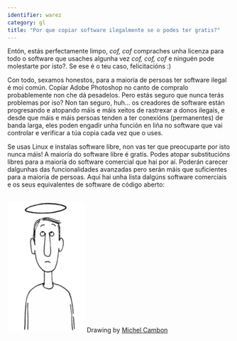 ```yaml
---
identifier: warez
category: gl
title: "Por que copiar software ilegalmente se o podes ter gratis?"
---
```


Entón, estás perfectamente limpo, *cof, cof* compraches unha licenza para todo o software que usaches algunha vez *cof, cof, cof* e ninguén pode molestarte por isto?. Se ese é o teu caso, felicitacións :)

Con todo, sexamos honestos, para a maioría de persoas ter software ilegal é moi común. Copiar Adobe Photoshop no canto de compralo probablemente non che dá pesadelos. Pero estás seguro que nunca terás problemas por iso? Non tan seguro, huh... os creadores de software están progresando e atopando máis e máis xeitos de rastrexar a donos ilegais, e desde que máis e máis persoas tenden a ter conexións (permanentes) de banda larga, eles poden engadir unha función en liña no software que vai controlar e verificar a túa copia cada vez que o uses.

Se usas Linux e instalas software libre, non vas ter que preocuparte por isto nunca máis! A maioría do software libre é gratis. Podes atopar substitucións libres para a maioría do software comercial que hai por aí. Poderán carecer dalgunhas das funcionalidades avanzadas pero serán máis que suficientes para a maioría de persoas. Aquí hai unha lista dalgúns software comerciais e os seus equivalentes de software de código aberto:

<?php

table_parser ("Sí", "Non", "Comercial", "Código Aberto", "Existe en Windows?");


<br><br>

<img src="/img/warez.png" />

Drawing by <a href="http://michel.cambon.free.fr/ampere/salle1bis.htm">Michel Cambon</a>




